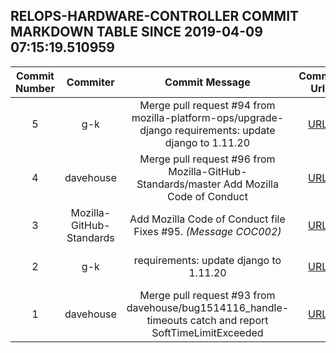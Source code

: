 ## RELOPS-HARDWARE-CONTROLLER COMMIT MARKDOWN TABLE SINCE 2019-04-09 07:15:19.510959

| Commit Number | Commiter | Commit Message | Commit Url | Date | 
|:---:|:----:|:----------------------------------:|:------:|:----:| 
|5|g-k|Merge pull request #94 from mozilla-platform-ops/upgrade-django requirements: update django to 1.11.20|[URL](https://github.com/mozilla-platform-ops/relops-hardware-controller/commit/3489d90afa13dababd74dd285d453a6f87ba2516)|2019-04-08 09:32:22
|4|davehouse|Merge pull request #96 from Mozilla-GitHub-Standards/master Add Mozilla Code of Conduct|[URL](https://github.com/mozilla-platform-ops/relops-hardware-controller/commit/86a4344c93c144fde37dd73bf259283438df2a3f)|2019-03-31 04:25:39
|3|Mozilla-GitHub-Standards|Add Mozilla Code of Conduct file Fixes #95. _(Message COC002)_|[URL](https://github.com/mozilla-platform-ops/relops-hardware-controller/commit/2efb387177b793357f20fe78461eadc80fdcd1cf)|2019-03-30 16:21:36
|2|g-k|requirements: update django to 1.11.20|[URL](https://github.com/mozilla-platform-ops/relops-hardware-controller/commit/691f81a130cbb199a075f3e72d7fcc1349016fef)|2019-03-28 15:16:00
|1|davehouse|Merge pull request #93 from davehouse/bug1514116_handle-timeouts catch and report SoftTimeLimitExceeded|[URL](https://github.com/mozilla-platform-ops/relops-hardware-controller/commit/bb41ccea2c7de02bced7963009104e5bd5f3acf3)|2019-01-15 17:44:08


